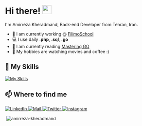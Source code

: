 # Hi there! <img src="https://github.com/TheDudeThatCode/TheDudeThatCode/blob/master/Assets/Hi.gif" width="29px">

I'm Amirreza Kheradmand, Back-end Developer from Tehran, Iran.

- 🏦  I am currently working @ [FilimoSchool](https://filimo.school)
- 💻  I use daily **.php**, **.sql**, **.go**
- 📖  I am currently reading [Mastering GO](https://www.amazon.com/Mastering-Go-professional-utilities-concurrent/dp/1801079315)
- 🤔  My hobbies are watching movies and coffee :)

## 🔧 My Skills
[![My Skills](https://skillicons.dev/icons?i=html,css,php,laravel,symfony,go,mysql,redis,git,docker,nginx,jquery,linux,postgres&perline=12)](https://skillicons.dev)

## 📫 Where to find me
<p>
  <a href="https://www.linkedin.com/in/amirreza-khmd/" target="_blank">
    <img alt="LinkedIn" src="https://img.shields.io/badge/linkedin-%230077B5.svg?&style=for-the-badge&logo=linkedin&logoColor=white" />
  </a>
  <a href="mailto:amir.rezakheradmand.2017@gmail.com" target="_blank">
    <img alt="Mail" src="https://img.shields.io/badge/mail-%2312100E.svg?&style=for-the-badge&logo=gmail&logoColor=white" />
  </a>
  <a href="https://twitter.com/_j3yz" target="_blank">
    <img alt="Twitter" src="https://img.shields.io/badge/twitter-%231DA1F2.svg?&style=for-the-badge&logo=twitter&logoColor=white" />
  </a>
  <a href="https://www.instagram.com/_j3yz/" target="_blank">
    <img alt="Instagram" src="https://img.shields.io/badge/Instagram-E4405F?style=for-the-badge&logo=instagram&logoColor=white" />
  </a>
  
</p>



<p>&nbsp;<img align="center" src="http://github-profile-summary-cards.vercel.app/api/cards/profile-details?username=j3yzz&theme=github_dark" alt="amirreza-kheradmand" /></p>
